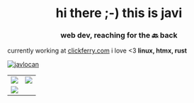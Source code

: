 <h1 align="center">hi there ;-) this is javi</h1>
<h3 align="center">web dev, reaching for the 🔙 back</h3>

currently working at [clickferry.com](clickferry.com)
i love <3 **linux, htmx, rust**


<p align="left"> <a href="https://github.com/ryo-ma/github-profile-trophy"><img src="https://github-profile-trophy.vercel.app/?username=javlocan&theme=gruvbox&margin-h=10&margin-w=10&no-bg=true&no-frame=true&row=2" alt="javlocan" /></a> </p>

<table align="center">
  </tr>
  <tr>
    <td><img src="https://github-profile-summary-cards.vercel.app/api/cards/repos-per-language?username=javlocan&theme=gruvbox"/></td>
    <td><img src="https://github-profile-summary-cards.vercel.app/api/cards/most-commit-language?username=javlocan&theme=gruvbox"/></td>
  </tr>
    <tr>
    <td colspan="2"><img src="https://github-profile-summary-cards.vercel.app/api/cards/profile-details?username=javlocan&theme=gruvbox"/></td>
  </tr>
</table>
